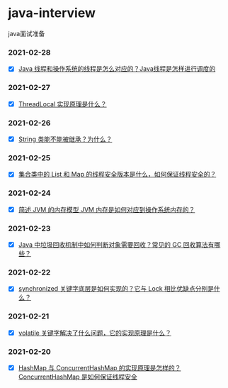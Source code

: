 # java-interview
java面试准备

### 2021-02-28
- [x] [Java 线程和操作系统的线程是怎么对应的？Java线程是怎样进行调度的](https://github.com/loyalto/java-interview/blob/main/2021-02-27/Java+%e7%ba%bf%e7%a8%8b%e5%92%8c%e6%93%8d%e4%bd%9c%e7%b3%bb%e7%bb%9f%e7%9a%84%e7%ba%bf%e7%a8%8b%e6%98%af%e6%80%8e%e4%b9%88%e5%af%b9%e5%ba%94%e7%9a%84%ef%bc%9fJava%e7%ba%bf%e7%a8%8b%e6%98%af%e6%80%8e%e6%a0%b7%e8%bf%9b%e8%a1%8c%e8%b0%83%e5%ba%a6%e7%9a%84.md)

### 2021-02-27
- [x] [ThreadLocal 实现原理是什么？](https://github.com/loyalto/java-interview/blob/main/2021-02-27/ThreadLocal%20%E5%AE%9E%E7%8E%B0%E5%8E%9F%E7%90%86%E6%98%AF%E4%BB%80%E4%B9%88%EF%BC%9F.md)

### 2021-02-26
- [x] [String 类能不能被继承？为什么？](https://github.com/loyalto/java-interview/blob/main/2021-02-26/String%20%E7%B1%BB%E8%83%BD%E4%B8%8D%E8%83%BD%E8%A2%AB%E7%BB%A7%E6%89%BF%EF%BC%9F%E4%B8%BA%E4%BB%80%E4%B9%88%EF%BC%9F.md)

### 2021-02-25
- [x] [集合类中的 List 和 Map 的线程安全版本是什么，如何保证线程安全的？](https://github.com/loyalto/java-interview/blob/main/2021-02-25/%E9%9B%86%E5%90%88%E7%B1%BB%E4%B8%AD%E7%9A%84%20List%20%E5%92%8C%20Map%20%E7%9A%84%E7%BA%BF%E7%A8%8B%E5%AE%89%E5%85%A8%E7%89%88%E6%9C%AC%E6%98%AF%E4%BB%80%E4%B9%88%EF%BC%8C%E5%A6%82%E4%BD%95%E4%BF%9D%E8%AF%81%E7%BA%BF%E7%A8%8B%E5%AE%89%E5%85%A8%E7%9A%84%EF%BC%9F.md)

### 2021-02-24
- [x] [简述 JVM 的内存模型 JVM 内存是如何对应到操作系统内存的？](https://github.com/loyalto/java-interview/blob/main/2021-02-24/%E7%AE%80%E8%BF%B0%20JVM%20%E7%9A%84%E5%86%85%E5%AD%98%E6%A8%A1%E5%9E%8B%20JVM%20%E5%86%85%E5%AD%98%E6%98%AF%E5%A6%82%E4%BD%95%E5%AF%B9%E5%BA%94%E5%88%B0%E6%93%8D%E4%BD%9C%E7%B3%BB%E7%BB%9F%E5%86%85%E5%AD%98%E7%9A%84%EF%BC%9F.md)

### 2021-02-23
- [x] [Java 中垃圾回收机制中如何判断对象需要回收？常见的 GC 回收算法有哪些？](https://github.com/loyalto/java-interview/blob/main/2021-02-23/Java%20%E4%B8%AD%E5%9E%83%E5%9C%BE%E5%9B%9E%E6%94%B6%E6%9C%BA%E5%88%B6%E4%B8%AD%E5%A6%82%E4%BD%95%E5%88%A4%E6%96%AD%E5%AF%B9%E8%B1%A1%E9%9C%80%E8%A6%81%E5%9B%9E%E6%94%B6%EF%BC%9F%E5%B8%B8%E8%A7%81%E7%9A%84%20GC%20%E5%9B%9E%E6%94%B6%E7%AE%97%E6%B3%95%E6%9C%89%E5%93%AA%E4%BA%9B%EF%BC%9F.md)

### 2021-02-22
- [x] [synchronized 关键字底层是如何实现的？它与 Lock 相比优缺点分别是什么？](https://github.com/loyalto/java-interview/blob/main/2021-02-22/synchronized%20%E5%85%B3%E9%94%AE%E5%AD%97%E5%BA%95%E5%B1%82%E6%98%AF%E5%A6%82%E4%BD%95%E5%AE%9E%E7%8E%B0%E7%9A%84%EF%BC%9F%E5%AE%83%E4%B8%8E%20Lock%20%E7%9B%B8%E6%AF%94%E4%BC%98%E7%BC%BA%E7%82%B9%E5%88%86%E5%88%AB%E6%98%AF%E4%BB%80%E4%B9%88%EF%BC%9F.md)

### 2021-02-21
- [x] [volatile 关键字解决了什么问题，它的实现原理是什么？](https://github.com/loyalto/java-interview/blob/main/2021-02-21/volatile%20%E5%85%B3%E9%94%AE%E5%AD%97%E8%A7%A3%E5%86%B3%E4%BA%86%E4%BB%80%E4%B9%88%E9%97%AE%E9%A2%98%EF%BC%8C%E5%AE%83%E7%9A%84%E5%AE%9E%E7%8E%B0%E5%8E%9F%E7%90%86%E6%98%AF%E4%BB%80%E4%B9%88%EF%BC%9F.md)

### 2021-02-20
- [x] [HashMap 与 ConcurrentHashMap 的实现原理是怎样的？ConcurrentHashMap 是如何保证线程安全](https://github.com/loyalto/java-interview/blob/main/2021-02-20/HashMap%20%E4%B8%8E%20ConcurrentHashMap%20%E7%9A%84%E5%AE%9E%E7%8E%B0%E5%8E%9F%E7%90%86%E6%98%AF%E6%80%8E%E6%A0%B7%E7%9A%84%EF%BC%9FConcurrentHashMap%20%E6%98%AF%E5%A6%82%E4%BD%95%E4%BF%9D%E8%AF%81%E7%BA%BF%E7%A8%8B%E5%AE%89%E5%85%A8%E7%9A%84%EF%BC%9F.md)
